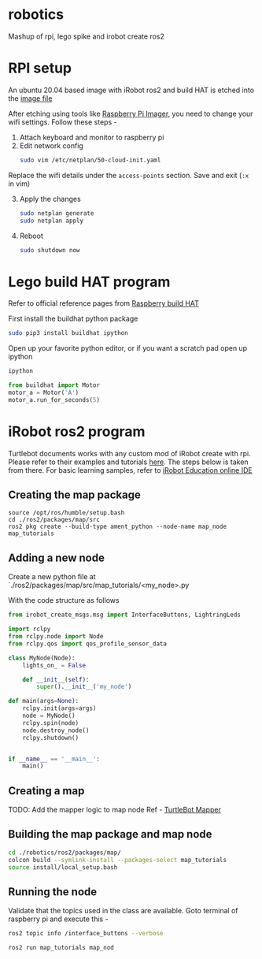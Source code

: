 # robotics
Mashup of rpi, lego spike and irobot create ros2

# RPI setup
An ubuntu 20.04 based image with iRobot ros2 and build HAT is etched into the [image file](image/rpi_lego_irobot_ubuntu-22.04.5_ros-humble.img)

After etching using tools like [Raspberry Pi Imager](https://www.raspberrypi.com/news/raspberry-pi-imager-imaging-utility/), you need to change your wifi settings. Follow these steps -

1. Attach keyboard and monitor to raspberry pi
2. Edit network config
   ```bash
   sudo vim /etc/netplan/50-cloud-init.yaml
   ```
Replace the wifi details under the `access-points` section. Save and exit (`:x` in vim)

3. Apply the changes
   ```bash
   sudo netplan generate
   sudo netplan apply
   ```
4. Reboot
   ```bash
   sudo shutdown now
   ```
# Lego build HAT program
Refer to official reference pages from [Raspberry build HAT](https://www.raspberrypi.com/documentation/accessories/build-hat.html#:~:text=Connect%20an%20external%20power%20supply,will%20power%20the%20Build%20HAT.)

First install the buildhat python package

```bash
sudo pip3 install buildhat ipython
```

Open up your favorite python editor, or if you want a scratch pad open up ipython
```bash
ipython
```

```python
from buildhat import Motor
motor_a = Motor('A')
motor_a.run_for_seconds(5)
```

# iRobot ros2 program

Turtlebot documents works with any custom mod of iRobot create with rpi. Please refer to their examples and tutorials [here](https://turtlebot.github.io/turtlebot4-user-manual/tutorials/first_node_python.html). The steps below is taken from there. For basic learning samples, refer to [iRobot Education online IDE](https://python.irobot.com/)

## Creating the map package

```
source /opt/ros/humble/setup.bash
cd ./ros2/packages/map/src
ros2 pkg create --build-type ament_python --node-name map_node map_tutorials
```

## Adding a new node

Create a new python file at `./ros2/packages/map/src/map_tutorials/<my_node>.py

With the code structure as follows

```python
from irobot_create_msgs.msg import InterfaceButtons, LightringLeds

import rclpy
from rclpy.node import Node
from rclpy.qos import qos_profile_sensor_data

class MyNode(Node):
    lights_on_ = False

    def __init__(self):
        super().__init__('my_node')

def main(args=None):
    rclpy.init(args=args)
    node = MyNode()
    rclpy.spin(node)
    node.destroy_node()
    rclpy.shutdown()


if __name__ == '__main__':
    main()
```

## Creating a map

TODO: Add the mapper logic to map node
Ref - [TurtleBot Mapper](https://roboticsbackend.com/ros2-nav2-generate-a-map-with-slam_toolbox/)


## Building the map package and map node

```bash
cd ./robotics/ros2/packages/map/
colcon build --symlink-install --packages-select map_tutorials
source install/local_setup.bash
```

## Running the node

Validate that the topics used in the class are available. Goto terminal of raspberry pi and execute this -
```bash
ros2 topic info /interface_buttons --verbose
```

```bash
ros2 run map_tutorials map_nod
```
